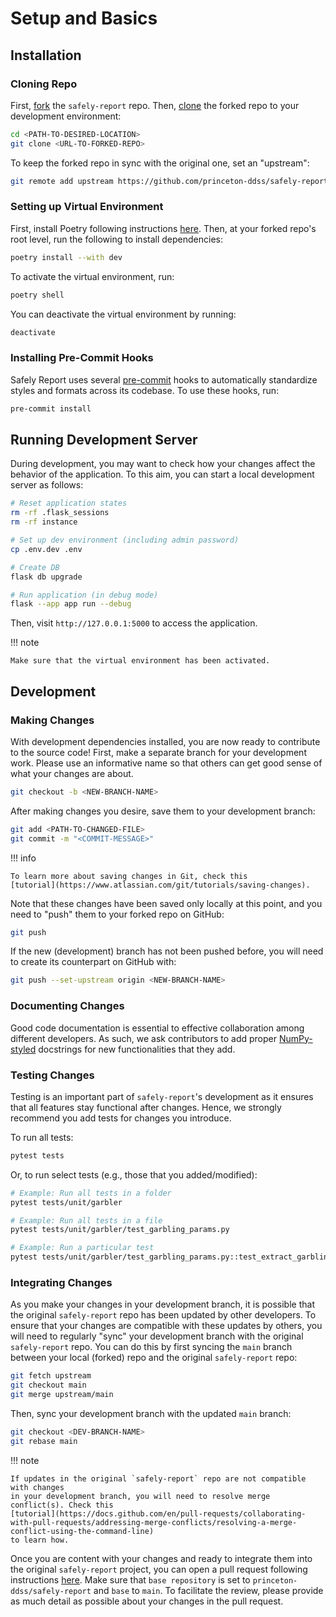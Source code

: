 # Setup and Basics

## Installation

### Cloning Repo

First,
[fork](https://docs.github.com/en/get-started/quickstart/fork-a-repo)
the `safely-report` repo. Then,
[clone](https://docs.github.com/en/repositories/creating-and-managing-repositories/cloning-a-repository)
the forked repo to your development environment:

```bash
cd <PATH-TO-DESIRED-LOCATION>
git clone <URL-TO-FORKED-REPO>
```

To keep the forked repo in sync with the original one, set an "upstream":

```bash
git remote add upstream https://github.com/princeton-ddss/safely-report.git
```

### Setting up Virtual Environment

First, install Poetry following instructions [here](https://python-poetry.org/docs/#installation).
Then, at your forked repo's root level, run the following to install dependencies:

```bash
poetry install --with dev
```

To activate the virtual environment, run:

```bash
poetry shell
```

You can deactivate the virtual environment by running:

```bash
deactivate
```

### Installing Pre-Commit Hooks

Safely Report uses several [pre-commit](https://pre-commit.com/) hooks
to automatically standardize styles and formats across its codebase.
To use these hooks, run:

```bash
pre-commit install
```

## Running Development Server

During development, you may want to check how your changes affect the behavior of the application.
To this aim, you can start a local development server as follows:

```bash
# Reset application states
rm -rf .flask_sessions
rm -rf instance

# Set up dev environment (including admin password)
cp .env.dev .env

# Create DB
flask db upgrade

# Run application (in debug mode)
flask --app app run --debug
```

Then, visit `http://127.0.0.1:5000` to access the application.

!!! note

    Make sure that the virtual environment has been activated.

## Development

### Making Changes

With development dependencies installed, you are now ready to contribute to the source code!
First, make a separate branch for your development work. Please use an informative name so that
others can get good sense of what your changes are about.

```bash
git checkout -b <NEW-BRANCH-NAME>
```

After making changes you desire, save them to your development branch:

```bash
git add <PATH-TO-CHANGED-FILE>
git commit -m "<COMMIT-MESSAGE>"
```

!!! info

    To learn more about saving changes in Git, check this
    [tutorial](https://www.atlassian.com/git/tutorials/saving-changes).

Note that these changes have been saved only locally at this point, and you need to "push"
them to your forked repo on GitHub:

```bash
git push
```

If the new (development) branch has not been pushed before, you will need to create
its counterpart on GitHub with:

```bash
git push --set-upstream origin <NEW-BRANCH-NAME>
```

### Documenting Changes

Good code documentation is essential to effective collaboration among different developers.
As such, we ask contributors to add proper [NumPy-styled](https://numpydoc.readthedocs.io/en/latest/format.html)
docstrings for new functionalities that they add.

### Testing Changes

Testing is an important part of `safely-report`'s development as it ensures that all features stay
functional after changes. Hence, we strongly recommend you add tests for changes you introduce.

To run all tests:

```bash
pytest tests
```

Or, to run select tests (e.g., those that you added/modified):

```bash
# Example: Run all tests in a folder
pytest tests/unit/garbler

# Example: Run all tests in a file
pytest tests/unit/garbler/test_garbling_params.py

# Example: Run a particular test
pytest tests/unit/garbler/test_garbling_params.py::test_extract_garbling_params_with_missing_fields
```

### Integrating Changes

As you make your changes in your development branch, it is possible that the original `safely-report`
repo has been updated by other developers. To ensure that your changes are compatible with these updates
by others, you will need to regularly "sync" your development branch with the original `safely-report`
repo. You can do this by first syncing the `main` branch between your local (forked) repo and the original
`safely-report` repo:

```bash
git fetch upstream
git checkout main
git merge upstream/main
```

Then, sync your development branch with the updated `main` branch:

```bash
git checkout <DEV-BRANCH-NAME>
git rebase main
```

!!! note

    If updates in the original `safely-report` repo are not compatible with changes
    in your development branch, you will need to resolve merge conflict(s). Check this
    [tutorial](https://docs.github.com/en/pull-requests/collaborating-with-pull-requests/addressing-merge-conflicts/resolving-a-merge-conflict-using-the-command-line)
    to learn how.

Once you are content with your changes and ready to integrate them into the original
`safely-report` project, you can open a pull request following instructions
[here](https://docs.github.com/en/pull-requests/collaborating-with-pull-requests/proposing-changes-to-your-work-with-pull-requests/creating-a-pull-request-from-a-fork).
Make sure that `base repository` is set to `princeton-ddss/safely-report` and `base` to `main`.
To facilitate the review, please provide as much detail as possible about your changes in the pull request.
